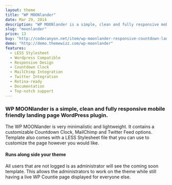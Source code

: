 ```yaml
---
layout: theme
title: "WP MOONlander"
date: Mar 29, 2014
description: "WP MOONlander is a simple, clean and fully responsive mobile friendly landing page WordPress plugin."
slug: "moonlander"
price: 13
buy: "http://codecanyon.net/item/wp-moonlander-responsive-countdown-landing-page/7229549"
demo: "http://demo.themewizz.com/wp-moonlander"
features:
  - LESS Stylesheet
  - Wordpress Compatible
  - Responsive Design
  - Countdown Clock
  - MailChimp Integration
  - Twitter Integration
  - Retina-ready
  - Documentation
  - Top-notch support
---
```


<h3 class="lead">WP MOONlander is a simple, clean and fully responsive mobile friendly landing page WordPress plugin.</h3>

The WP MOONlander is very minimalistic and lightweight. It contains a customizable Countdown Clock, MailChimp and Twitter Feed options. Template also comes with a LESS Stylesheet file that you can use to customize the page however you would like.

<p><h4>Runs along side your theme</h4></p>

All users that are not logged is as administrator will see the coming soon template. This allows the administrators to work on the theme while still having a live WP Countie page displayed for everyone else.
